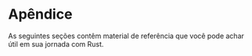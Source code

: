 # Apêndice

As seguintes seções contêm material de referência que você pode achar útil em sua jornada com Rust.
